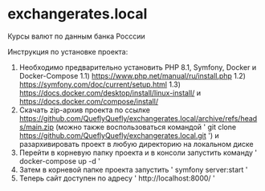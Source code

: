 # exchangerates.local

Курсы валют по данным банка Росссии

Инструкция по установке проекта:

  1) Необходимо предварительно установить PHP 8.1, Symfony, Docker и Docker-Compose
    1.1) https://www.php.net/manual/ru/install.php
    1.2) https://symfony.com/doc/current/setup.html
    1.3) https://docs.docker.com/desktop/install/linux-install/  и https://docs.docker.com/compose/install/
  2) Скачать zip-архив проекта по ссылке https://github.com/QueflyQuefly/exchangerates.local/archive/refs/heads/main.zip 
  (можно также воспользоваться командой ' git clone https://github.com/QueflyQuefly/exchangerates.local.git ')
  и разархивировать проект в любую директорию на локальном диске
  3) Перейти в корневую папку проекта и в консоли запустить команду ' docker-compose up -d '
  4) Затем в корневой папке проекта запустить ' symfony server:start '
  5) Теперь сайт доступен по адресу ' http://localhost:8000/ '
